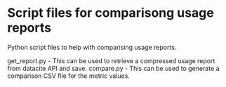 # Script files for comparisong usage reports

Python script files to help with comparising usage reports.

get_report.py - This can be used to retrieve a compressed usage report from datacite API and save.
compare.py - This can be used to generate a comparison CSV file for the metric values.